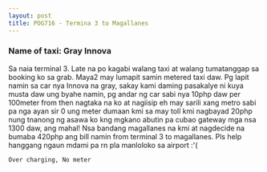 ```yaml
---
layout: post
title: POG716 - Termina 3 to Magallanes
---
```


### Name of taxi: Gray Innova

Sa naia terminal 3. Late na po kagabi walang taxi at walang tumatanggap sa booking ko sa grab. Maya2 may lumapit samin metered taxi daw. Pg lapit namin sa car nya Innova na gray, sakay kami daming pasakalye ni kuya musta daw ung byahe namin, pg andar ng car sabi nya 10php daw per 100meter from then nagtaka na ko at nagiisip eh may sarili xang metro sabi pa nga ayan sir 0 ung meter dumaan kmi sa may toll kmi nagbayad 20php nung tnanong ng asawa ko kng mgkano abutin pa cubao gateway mga nsa 1300 daw, ang mahal! Nsa bandang magallanes na kmi at nagdecide na bumaba 420php ang bill namin from terminal 3 to magallanes. Pls help hanggang ngaun mdami pa rn pla manloloko sa airport :'(

```Over charging, No meter```
